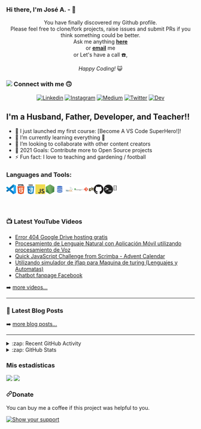 ### Hi there, I'm José A. - 👋

<div align="center">
<p>You have finally discovered my Github profile. <br>
Please feel free to clone/fork projects, raise issues and submit PRs if you think something could be better. <br>
Ask me anything <a href="https://github.com/Beowulfdgo/Beowulfdgo/issues/new"><b>here</b></a><br>
or <a href="mailto:antonioflores30@hotmail.com"><b>email</b></a> me <br>
or Let's have a call <g-emoji class="g-emoji" alias="phone" fallback-src="https://github.githubassets.com/images/icons/emoji/unicode/260e.png">☎️</g-emoji>,
<p><i>Happy Coding!</i> <g-emoji class="g-emoji" alias="smiley_cat" fallback-src="https://github.githubassets.com/images/icons/emoji/unicode/1f63a.png">😺</g-emoji></p>
</div>



### <img src="https://media.giphy.com/media/LnQjpWaON8nhr21vNW/giphy.gif" height="32"></img> Connect with me 🙃
<div align="center">
<a href="https://www.linkedin.com/in/jos%C3%A9-antonio-flores-154b8938/" target="blank"><img align="center" src="https://img.shields.io/badge/linkedin-%230077B5.svg?&style=for-the-badge&logo=linkedin&logoColor=white" alt="Linkedin" /></a>
<a href="https://www.instagram.com/beowulfdgo/" target="_blank"><img align="center" src="https://img.shields.io/badge/Instagram-%23E4405F.svg?&style=for-the-badge&logo=instagram&logoColor=white" alt="Instagram"></a>
<a href="https://medium.com/@antonioflores30" target="blank"><img align="center" src="https://img.shields.io/badge/medium-%2312100E.svg?&style=for-the-badge&logo=medium&logoColor=white" alt="Medium" /></a>
<a href="https://twitter.com/Beowulfdgo" target="blank"><img align="center" src="https://img.shields.io/badge/twitter-%230077B5.svg?&style=for-the-badge&logo=twitter&logoColor=white" alt="Twitter" /></a>
<a href="https://dev.to/beowulfdgo" target="blank"><img align="center" src="https://img.shields.io/badge/dev.to-0A0A0A?style=for-the-badge&logo=dev.to&logoColor=white" alt="Dev" /></a>
</div>


## I'm a Husband, Father, Developer, and Teacher!!

- 🔭 I just launched my first course: [Become A VS Code SuperHero!]!
- 🌱 I’m currently learning everything 🤣
- 👯 I’m looking to collaborate with other content creators
- 🥅 2021 Goals: Contribute more to Open Source projects
- ⚡ Fun fact: I love to teaching and gardening / football


### Languages and Tools:      

[<img align="left" alt="Visual Studio Code" width="26px" src="https://raw.githubusercontent.com/github/explore/80688e429a7d4ef2fca1e82350fe8e3517d3494d/topics/visual-studio-code/visual-studio-code.png" />][webdevplaylist]
[<img align="left" alt="HTML5" width="26px" src="https://raw.githubusercontent.com/github/explore/80688e429a7d4ef2fca1e82350fe8e3517d3494d/topics/html/html.png" />][webdevplaylist]
[<img align="left" alt="CSS3" width="26px" src="https://raw.githubusercontent.com/github/explore/80688e429a7d4ef2fca1e82350fe8e3517d3494d/topics/css/css.png" />][cssplaylist]
[<img align="left" alt="JavaScript" width="26px" src="https://raw.githubusercontent.com/github/explore/80688e429a7d4ef2fca1e82350fe8e3517d3494d/topics/javascript/javascript.png" />]
[<img align="left" alt="React" width="26px" src="https://raw.githubusercontent.com/github/explore/80688e429a7d4ef2fca1e82350fe8e3517d3494d/topics/nodejs/nodejs.png" />][webdevplaylist]
[<img align="left" alt="Deno" width="26px" src="https://raw.githubusercontent.com/github/explore/80688e429a7d4ef2fca1e82350fe8e3517d3494d/topics/sql/sql.png" />][webdevplaylist]
[<img align="left" alt="MySQL" width="26px" src="https://raw.githubusercontent.com/github/explore/80688e429a7d4ef2fca1e82350fe8e3517d3494d/topics/mysql/mysql.png" />][webdevplaylist]
[<img align="left" alt="MongoDB" width="26px" src="https://raw.githubusercontent.com/github/explore/80688e429a7d4ef2fca1e82350fe8e3517d3494d/topics/mongodb/mongodb.png" />][webdevplaylist]
[<img align="left" alt="Git" width="26px" src="https://raw.githubusercontent.com/github/explore/80688e429a7d4ef2fca1e82350fe8e3517d3494d/topics/git/git.png" />][webdevplaylist]
[<img align="left" alt="GitHub" width="26px" src="https://raw.githubusercontent.com/github/explore/78df643247d429f6cc873026c0622819ad797942/topics/github/github.png" />][webdevplaylist]
[<img align="left" alt="Terminal" width="26px" src="https://raw.githubusercontent.com/github/explore/80688e429a7d4ef2fca1e82350fe8e3517d3494d/topics/terminal/terminal.png" />][webdevplaylist]

<br />
<br />



### 📺 Latest YouTube Videos

<!-- YOUTUBE:START -->
- [Error 404 Google Drive hosting gratis](https://youtu.be/bV1CTJjwP_g)
- [Procesamiento de Lenguaje Natural con Aplicación Móvil utilizando procesamiento de Voz](https://youtu.be/pBMDxCCxXmY)
- [Quick JavaScript Challenge from Scrimba - Advent Calendar](https://www.youtube.com/watch?v=V-J2OnZRC0I)
- [Utilizando simulador de jflap para Maquina de turing (Lenguajes y Automatas)](https://youtu.be/Qyx1CH5Gfbs)
- [Chatbot fanpage Facebook](https://youtu.be/9155HjVRQJ8M)
<!-- YOUTUBE:END -->

➡️ [more videos...](https://www.youtube.com/channel/UClwWL-ep6631CMKiOs-Uebw)

---

### 📕 Latest Blog Posts

<!-- BLOG-POST-LIST:START -->
<!-- BLOG-POST-LIST:END -->

➡️ [more blog posts...](https://codestackr.com)

---

<details>
  <summary>:zap: Recent GitHub Activity</summary>
  
<!--START_SECTION:activity-->
1. ❌ Closed PR [#14](https://github.com/codeSTACKr/codeSTACKr/pull/14) in [codeSTACKr/codeSTACKr](https://github.com/codeSTACKr/codeSTACKr)
2. 🗣 Commented on [#14](https://github.com/codeSTACKr/codeSTACKr/issues/14) in [codeSTACKr/codeSTACKr](https://github.com/codeSTACKr/codeSTACKr)
3. ❌ Closed PR [#7](https://github.com/codeSTACKr/codeSTACKr/pull/7) in [codeSTACKr/codeSTACKr](https://github.com/codeSTACKr/codeSTACKr)
4. 🎉 Merged PR [#6](https://github.com/codeSTACKr/codeSTACKr/pull/6) in [codeSTACKr/codeSTACKr](https://github.com/codeSTACKr/codeSTACKr)
5. 💪 Opened PR [#259](https://github.com/florinpop17/app-ideas/pull/259) in [florinpop17/app-ideas](https://github.com/florinpop17/app-ideas)
<!--END_SECTION:activity-->

</details>

<details>
  <summary>:zap: GitHub Stats</summary>

  <img align="left" alt="codeSTACKr's GitHub Stats" src="https://github-readme-stats.codestackr.vercel.app/api?username=Beowulfdgo&show_icons=true&hide_border=true" />

</details>


[twitter]: https://twitter.com/Beowulfdgo
[youtube]: https://www.youtube.com/channel/UClwWL-ep6631CMKiOs-Uebw
[instagram]: https://www.instagram.com/antonioflores30/
[linkedin]: https://www.linkedin.com/in/jos%C3%A9-antonio-flores-154b8938/
[webdevplaylist]: https://www.youtube.com/playlist?list=PL10ti43jfbrzm9NZ0Qo2NttSbYLsRE4io
[Nobi-U]: https://www.youtube.com/playlist?list=PL10ti43jfbrxRN4EU4jB5qZiiqdTdRQxs
[cssplaylist]: https://www.youtube.com/playlist?list=PLkwxH9e_vrALSdvZuEh6gqQdmDoDIoqz4
[reactplaylist]: https://www.youtube.com/playlist?list=PLkwxH9e_vrAK4TdffpxKY3QGyHCpxFcQ0

 ### Mis estadísticas

<p>
  <img height="180em" src="https://github-readme-stats.vercel.app/api?username=Beowulfdgo&show_icons=true&hide_border=true&&count_private=true&include_all_commits=true" />
  <img height="180em" src="https://github-readme-stats.vercel.app/api/top-langs/?username=Beowulfdgo&exclude_repo=KNN-Image-Classification&show_icons=true&hide_border=true&layout=compact&langs_count=4"/>
</p>
 <h3 dir="auto"><a id="user-content-donate" class="anchor" aria-hidden="true" href="#donate"><svg class="octicon octicon-link" viewBox="0 0 16 16" version="1.1" width="16" height="16" aria-hidden="true"><path fill-rule="evenodd" d="M7.775 3.275a.75.75 0 001.06 1.06l1.25-1.25a2 2 0 112.83 2.83l-2.5 2.5a2 2 0 01-2.83 0 .75.75 0 00-1.06 1.06 3.5 3.5 0 004.95 0l2.5-2.5a3.5 3.5 0 00-4.95-4.95l-1.25 1.25zm-4.69 9.64a2 2 0 010-2.83l2.5-2.5a2 2 0 012.83 0 .75.75 0 001.06-1.06 3.5 3.5 0 00-4.95 0l-2.5 2.5a3.5 3.5 0 004.95 4.95l1.25-1.25a.75.75 0 00-1.06-1.06l-1.25 1.25a2 2 0 01-2.83 0z"></path></svg></a>Donate</h3>
 <p dir="auto">You can buy me a coffee if this project was helpful to you.<br></p>
 <p dir="auto"><a href="https://www.buymeacoffee.com/Beowulfdgo" rel="nofollow"><img src="https://camo.githubusercontent.com/f0ef3c066da238a04d20a8b01915bf2441dfae950652dfa5b2bf00340f6ecf6d/68747470733a2f2f7777772e6275796d6561636f666665652e636f6d2f6173736574732f696d672f67756964656c696e65732f646f776e6c6f61642d6173736574732d736d2d312e737667" alt="Show your support" width="180" data-canonical-src="https://www.buymeacoffee.com/assets/img/guidelines/download-assets-sm-1.svg" style="max-width: 100%;"></a></p>
 

